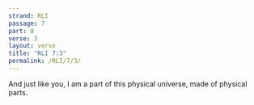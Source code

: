 ```yaml
---
strand: RLI
passage: 7
part: 0
verse: 3
layout: verse
title: "RLI 7:3"
permalink: /RLI/7/3/
---
```

And just like you, I am a part of this physical universe, made of physical parts.
